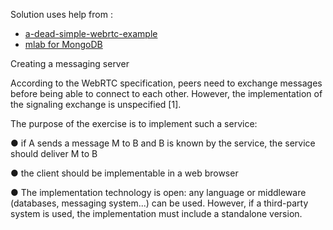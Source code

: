 Solution uses help from :
* [a-dead-simple-webrtc-example](https://shanetully.com/2014/09/a-dead-simple-webrtc-example/)
* [mlab for MongoDB](https://mlab.com)


Creating a messaging server

According to the WebRTC specification, peers need to exchange messages before being 
able to connect to each other. However, the implementation of the signaling exchange is 
unspecified [1].

The purpose of the exercise is to implement such a service:

● if A sends a message M to B and B is known by the service, the service should 
deliver M to B

● the client should be implementable in a web browser

● The implementation technology is open: any language or middleware (databases, 
messaging system...) can be used. However, if a third-party system is used, the 
implementation must include a standalone version.
